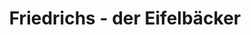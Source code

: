 ---
title: "Friedrichs - der Eifelbäcker"
url: /schleiden/friedrichs-der-eifelbaecker/
shop: Bäckerei
---